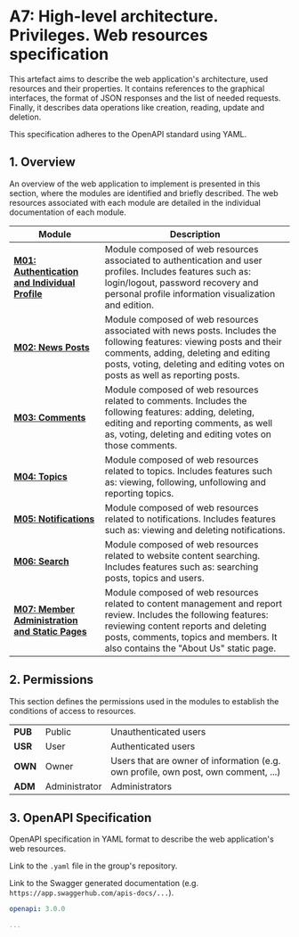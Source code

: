 # A7: High-level architecture. Privileges. Web resources specification

This artefact aims to describe the web application's architecture, used resources and their properties. It contains references to the graphical interfaces, the format of JSON responses and the list of needed requests. Finally, it describes data operations like creation, reading, update and deletion.

This specification adheres to the OpenAPI standard using YAML.



## 1. Overview

An overview of the web application to implement is presented in this section, where the modules are identified and briefly described. The web resources associated with each module are detailed in the individual documentation of each module.

| Module                                              | Description                                                  |
| --------------------------------------------------- | ------------------------------------------------------------ |
| [**M01: Authentication and Individual Profile**]()  | Module composed of web resources associated to authentication and user profiles. Includes features such as: login/logout, password recovery and personal profile information visualization and edition. |
| [**M02: News Posts**]()                             | Module composed of web resources associated with news posts. Includes the following features: viewing posts and their comments, adding, deleting and editing posts, voting, deleting and editing votes on posts as well as reporting posts. |
| [**M03: Comments**]()                               | Module composed of web resources related to comments. Includes the following features: adding, deleting, editing and reporting comments, as well as, voting, deleting and editing votes on those comments. |
| [**M04: Topics**]()                                 | Module composed of web resources related to topics. Includes features such as: viewing, following, unfollowing and reporting topics. |
| [**M05: Notifications**]()                          | Module composed of web resources related to notifications. Includes features such as: viewing and deleting notifications. |
| [**M06: Search**]()                                 | Module composed of web resources related to website content searching. Includes features such as: searching posts, topics and users. |
| [**M07: Member Administration and Static Pages**]() | Module composed of web resources related to content management and report review. Includes the following features: reviewing content reports and deleting posts, comments, topics and members. It also contains the "About Us" static page. |



## 2. Permissions

This section defines the permissions used in the modules to establish the conditions of access to resources.

|         |               |                                                              |
| ------- | ------------- | ------------------------------------------------------------ |
| **PUB** | Public        | Unauthenticated users                                        |
| **USR** | User          | Authenticated users                                          |
| **OWN** | Owner         | Users that are owner of information (e.g. own profile, own post, own comment, ...) |
| **ADM** | Administrator | Administrators                                               |




## 3. OpenAPI Specification

OpenAPI specification in YAML format to describe the web application's web resources.

Link to the `.yaml` file in the group's repository.

Link to the Swagger generated documentation (e.g. `https://app.swaggerhub.com/apis-docs/...`).

```yaml
openapi: 3.0.0

...
```

